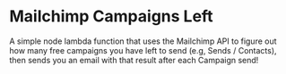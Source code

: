 # Mailchimp Campaigns Left

A simple node lambda function that uses the Mailchimp API to figure out how many free campaigns you have left to send (e.g, Sends / Contacts), then sends you an email with that result after each Campaign send!
